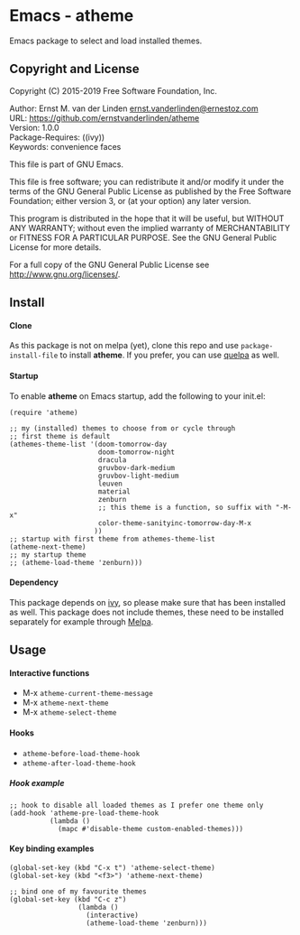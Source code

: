 Emacs - atheme
==============
Emacs package to select and load installed themes.

Copyright and License
---------------------
Copyright (C) 2015-2019  Free Software Foundation, Inc.

Author: Ernst M. van der Linden <ernst.vanderlinden@ernestoz.com> \
URL: https://github.com/ernstvanderlinden/atheme \
Version: 1.0.0 \
Package-Requires: ((ivy)) \
Keywords: convenience faces

This file is part of GNU Emacs.

This file is free software; you can redistribute it and/or modify
it under the terms of the GNU General Public License as published by
the Free Software Foundation; either version 3, or (at your option)
any later version.

This program is distributed in the hope that it will be useful,
but WITHOUT ANY WARRANTY; without even the implied warranty of
MERCHANTABILITY or FITNESS FOR A PARTICULAR PURPOSE.  See the
GNU General Public License for more details.

For a full copy of the GNU General Public License
see <http://www.gnu.org/licenses/>.

Install
-------
#### Clone
As this package is not on melpa (yet), clone this repo and use ```package-install-file``` to install **atheme**. If you prefer, you can use [quelpa](https://github.com/quelpa/quelpa) as well.

#### Startup
To enable **atheme** on Emacs startup, add the following to your init.el:

```elisp
(require 'atheme)

;; my (installed) themes to choose from or cycle through
;; first theme is default
(athemes-theme-list '(doom-tomorrow-day
                      doom-tomorrow-night
                      dracula
                      gruvbov-dark-medium
                      gruvbov-light-medium
                      leuven
                      material
                      zenburn
                      ;; this theme is a function, so suffix with "-M-x"
                      color-theme-sanityinc-tomorrow-day-M-x
                     ))
;; startup with first theme from athemes-theme-list
(atheme-next-theme)
;; my startup theme
;; (atheme-load-theme 'zenburn)))
```

#### Dependency
This package depends on [ivy](https://melpa.org/#/ivy), so please make sure that has been installed as well. This package does not include themes, these need to be installed separately for example through [Melpa](https://melpa.org).

Usage
-----

#### Interactive functions

- M-x ```atheme-current-theme-message```
- M-x ```atheme-next-theme```
- M-x ```atheme-select-theme```

#### Hooks

- ```atheme-before-load-theme-hook```
- ```atheme-after-load-theme-hook```

##### Hook example

```elisp
;; hook to disable all loaded themes as I prefer one theme only
(add-hook 'atheme-pre-load-theme-hook
          (lambda ()
            (mapc #'disable-theme custom-enabled-themes)))
```

#### Key binding examples

```elisp
(global-set-key (kbd "C-x t") 'atheme-select-theme)
(global-set-key (kbd "<f3>") 'atheme-next-theme)

;; bind one of my favourite themes
(global-set-key (kbd "C-c z")
                 (lambda ()
                   (interactive)
                   (atheme-load-theme 'zenburn)))
```

